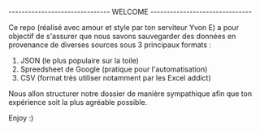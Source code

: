 ------------------------------- WELCOME -------------------------------

Ce repo (réalisé avec amour et style par ton serviteur Yvon E) a pour objectif de s'assurer que nous savons sauvegarder des données en provenance de diverses sources sous 3 principaux formats :

1) JSON (le plus populaire sur la toile)
2) Spreedsheet de Google (pratique pour l'automatisation)
3) CSV (format très utiliser notamment par les Excel addict)


Nous allon structurer notre dossier de manière sympathique afin que ton expérience soit la plus agréable possible.

Enjoy :)